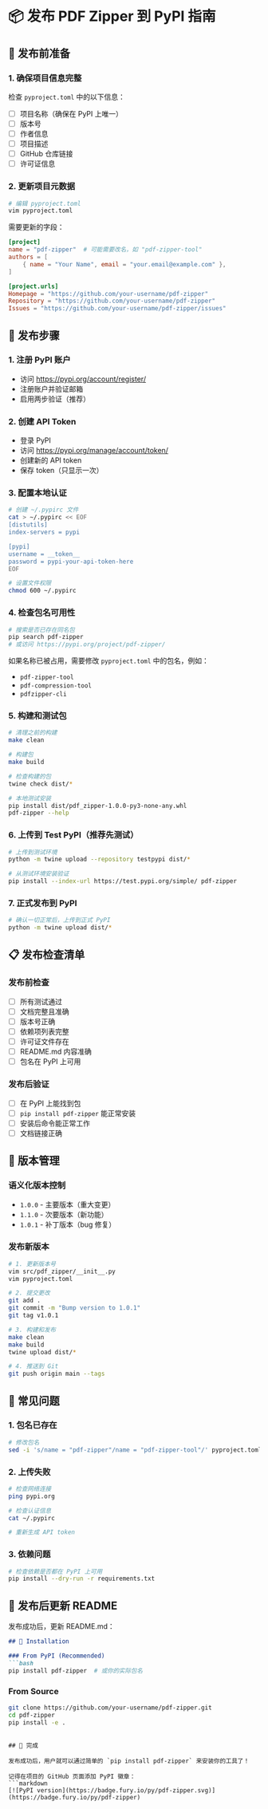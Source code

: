 # 📦 发布 PDF Zipper 到 PyPI 指南

## 🎯 发布前准备

### 1. 确保项目信息完整
检查 `pyproject.toml` 中的以下信息：
- [ ] 项目名称（确保在 PyPI 上唯一）
- [ ] 版本号
- [ ] 作者信息
- [ ] 项目描述
- [ ] GitHub 仓库链接
- [ ] 许可证信息

### 2. 更新项目元数据
```bash
# 编辑 pyproject.toml
vim pyproject.toml
```

需要更新的字段：
```toml
[project]
name = "pdf-zipper"  # 可能需要改名，如 "pdf-zipper-tool"
authors = [
    { name = "Your Name", email = "your.email@example.com" },
]

[project.urls]
Homepage = "https://github.com/your-username/pdf-zipper"
Repository = "https://github.com/your-username/pdf-zipper"
Issues = "https://github.com/your-username/pdf-zipper/issues"
```

## 🔧 发布步骤

### 1. 注册 PyPI 账户
- 访问 https://pypi.org/account/register/
- 注册账户并验证邮箱
- 启用两步验证（推荐）

### 2. 创建 API Token
- 登录 PyPI
- 访问 https://pypi.org/manage/account/token/
- 创建新的 API token
- 保存 token（只显示一次）

### 3. 配置本地认证
```bash
# 创建 ~/.pypirc 文件
cat > ~/.pypirc << EOF
[distutils]
index-servers = pypi

[pypi]
username = __token__
password = pypi-your-api-token-here
EOF

# 设置文件权限
chmod 600 ~/.pypirc
```

### 4. 检查包名可用性
```bash
# 搜索是否已存在同名包
pip search pdf-zipper
# 或访问 https://pypi.org/project/pdf-zipper/
```

如果名称已被占用，需要修改 `pyproject.toml` 中的包名，例如：
- `pdf-zipper-tool`
- `pdf-compression-tool`
- `pdfzipper-cli`

### 5. 构建和测试包
```bash
# 清理之前的构建
make clean

# 构建包
make build

# 检查构建的包
twine check dist/*

# 本地测试安装
pip install dist/pdf_zipper-1.0.0-py3-none-any.whl
pdf-zipper --help
```

### 6. 上传到 Test PyPI（推荐先测试）
```bash
# 上传到测试环境
python -m twine upload --repository testpypi dist/*

# 从测试环境安装验证
pip install --index-url https://test.pypi.org/simple/ pdf-zipper
```

### 7. 正式发布到 PyPI
```bash
# 确认一切正常后，上传到正式 PyPI
python -m twine upload dist/*
```

## 📋 发布检查清单

### 发布前检查
- [ ] 所有测试通过
- [ ] 文档完整且准确
- [ ] 版本号正确
- [ ] 依赖项列表完整
- [ ] 许可证文件存在
- [ ] README.md 内容准确
- [ ] 包名在 PyPI 上可用

### 发布后验证
- [ ] 在 PyPI 上能找到包
- [ ] `pip install pdf-zipper` 能正常安装
- [ ] 安装后命令能正常工作
- [ ] 文档链接正确

## 🔄 版本管理

### 语义化版本控制
- `1.0.0` - 主要版本（重大变更）
- `1.1.0` - 次要版本（新功能）
- `1.0.1` - 补丁版本（bug 修复）

### 发布新版本
```bash
# 1. 更新版本号
vim src/pdf_zipper/__init__.py
vim pyproject.toml

# 2. 提交更改
git add .
git commit -m "Bump version to 1.0.1"
git tag v1.0.1

# 3. 构建和发布
make clean
make build
twine upload dist/*

# 4. 推送到 Git
git push origin main --tags
```

## 🚨 常见问题

### 1. 包名已存在
```bash
# 修改包名
sed -i 's/name = "pdf-zipper"/name = "pdf-zipper-tool"/' pyproject.toml
```

### 2. 上传失败
```bash
# 检查网络连接
ping pypi.org

# 检查认证信息
cat ~/.pypirc

# 重新生成 API token
```

### 3. 依赖问题
```bash
# 检查依赖是否都在 PyPI 上可用
pip install --dry-run -r requirements.txt
```

## 📝 发布后更新 README

发布成功后，更新 README.md：

```markdown
## 🚀 Installation

### From PyPI (Recommended)
```bash
pip install pdf-zipper  # 或你的实际包名
```

### From Source
```bash
git clone https://github.com/your-username/pdf-zipper.git
cd pdf-zipper
pip install -e .
```
```

## 🎉 完成

发布成功后，用户就可以通过简单的 `pip install pdf-zipper` 来安装你的工具了！

记得在项目的 GitHub 页面添加 PyPI 徽章：
```markdown
[![PyPI version](https://badge.fury.io/py/pdf-zipper.svg)](https://badge.fury.io/py/pdf-zipper)
```
